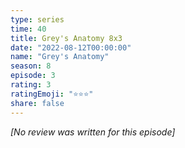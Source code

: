 ```yaml
---
type: series
time: 40
title: Grey's Anatomy 8x3
date: "2022-08-12T00:00:00"
name: "Grey's Anatomy"
season: 8
episode: 3
rating: 3
ratingEmoji: "⭐️⭐️⭐️"
share: false
---
```


*[No review was written for this episode]*